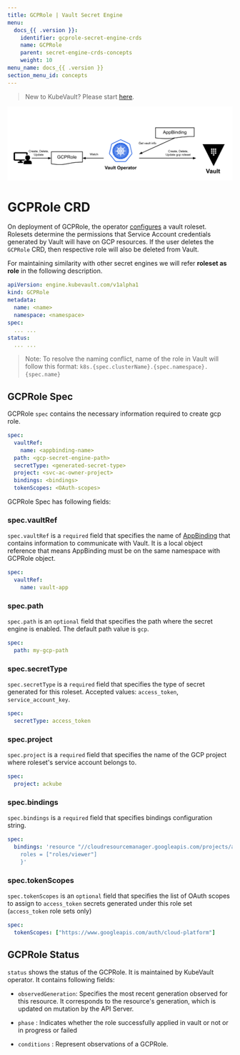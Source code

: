 ```yaml
---
title: GCPRole | Vault Secret Engine
menu:
  docs_{{ .version }}:
    identifier: gcprole-secret-engine-crds
    name: GCPRole
    parent: secret-engine-crds-concepts
    weight: 10
menu_name: docs_{{ .version }}
section_menu_id: concepts
---
```


> New to KubeVault? Please start [here](/docs/concepts/README.md).

![GCPRole CRD](/docs/images/concepts/gcp_role.svg)

# GCPRole CRD

On deployment of GCPRole, the operator [configures](https://www.vaultproject.io/docs/secrets/gcp/index.html#setup) a vault roleset.
Rolesets determine the permissions that Service Account credentials generated by Vault will have on GCP resources.
If the user deletes the `GCPRole` CRD, then respective role will also be deleted from Vault.

For maintaining similarity with other secret engines we will refer **roleset as role** in the following description.

```yaml
apiVersion: engine.kubevault.com/v1alpha1
kind: GCPRole
metadata:
  name: <name>
  namespace: <namespace>
spec:
  ... ...
status: 
  ... ...
```

> Note: To resolve the naming conflict, name of the role in Vault will follow this format: `k8s.{spec.clusterName}.{spec.namespace}.{spec.name}`

## GCPRole Spec

GCPRole `spec` contains the necessary information required to create gcp role.

```yaml
spec:
  vaultRef:
    name: <appbinding-name>
  path: <gcp-secret-engine-path>
  secretType: <generated-secret-type>
  project: <svc-ac-owner-project>
  bindings: <bindings>
  tokenScopes: <OAuth-scopes>
```

GCPRole Spec has following fields:

### spec.vaultRef

`spec.vaultRef` is a `required` field that specifies the name of [AppBinding](/docs/concepts/vault-server-crds/auth-methods/appbinding.md) that contains information to communicate with Vault.
 It is a local object reference that means AppBinding must be on the same namespace with GCPRole object. 

```yaml
spec:
  vaultRef:
    name: vault-app
```
### spec.path

`spec.path` is an `optional` field that specifies the path where the secret engine 
is enabled. The default path value is `gcp`.

```yaml
spec:
  path: my-gcp-path
```

### spec.secretType

`spec.secretType` is a `required` field that specifies the type of secret generated for this roleset. Accepted values: `access_token`, `service_account_key`.

```yaml
spec:
  secretType: access_token
```

### spec.project

`spec.project` is a `required` field that specifies the name of the GCP project where roleset's service account belongs to.

```yaml
spec:
  project: ackube
```

### spec.bindings

`spec.bindings` is a `required` field that specifies bindings configuration string.

```yaml
spec:
  bindings: 'resource "//cloudresourcemanager.googleapis.com/projects/ackube" {
    roles = ["roles/viewer"]
    }'
```

### spec.tokenScopes

`spec.tokenScopes` is an `optional` field that specifies the list of 
OAuth scopes to assign to `access_token` secrets generated under this role
 set (`access_token` role sets only)

```yaml
spec:
  tokenScopes: ["https://www.googleapis.com/auth/cloud-platform"]
```

## GCPRole Status

`status` shows the status of the GCPRole. It is maintained by KubeVault operator. It contains following fields:

- `observedGeneration`: Specifies the most recent generation observed for this resource. It corresponds to the resource's generation, 
    which is updated on mutation by the API Server.
    
- `phase` : Indicates whether the role successfully applied in vault or not or in progress or failed

- `conditions` : Represent observations of a GCPRole.
